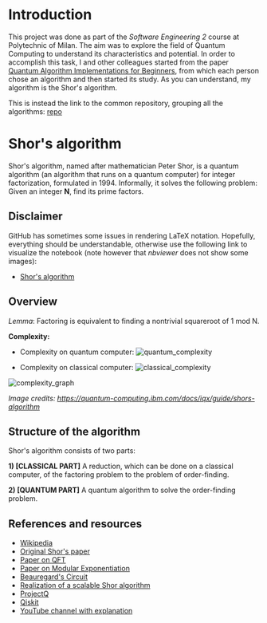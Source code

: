 # Introduction

This project was done as part of the *Software Engineering 2* course at Polytechnic of Milan. The aim was to explore the field of Quantum Computing to understand its characteristics and potential. In order to accomplish this task, I and other colleagues started from the paper [Quantum Algorithm Implementations for Beginners](https://arxiv.org/pdf/1804.03719.pdf), from which each person chose an algorithm and then started its study. As you can understand, my algorithm is the Shor's algorithm.

This is instead the link to the common repository, grouping all the algorithms: [repo](https://github.com/zommiommy/quantum_research)

# Shor's algorithm

Shor's algorithm, named after mathematician Peter Shor, is a quantum algorithm (an algorithm that runs on a quantum computer) for integer factorization, formulated in 1994. Informally, it solves the following problem: Given an integer **N**, find its prime factors.

## Disclaimer

GitHub has sometimes some issues in rendering LaTeX notation. Hopefully, everything should be understandable, otherwise use the following link to visualize the notebook (note however that *nbviewer* does not show some images):
- [Shor's algorithm](https://nbviewer.jupyter.org/github/mett29/Shor-s-Algorithm/blob/master/Shor.ipynb)

## Overview

*Lemma*: Factoring is equivalent to finding a nontrivial squareroot of 1 mod N.

**Complexity:**

- Complexity on quantum computer: 
![quantum_complexity](https://wikimedia.org/api/rest_v1/media/math/render/svg/41344b55ef5e6494bb835b1adde9a4be4403303c)

- Complexity on classical computer:
![classical_complexity](https://wikimedia.org/api/rest_v1/media/math/render/svg/1956460a1cea4f2794fa0487f886e2a64cedc244)

![complexity_graph](https://iqx-docs.quantum-computing.ibm.com/_images/shor-figure1l0qpbqeb138fr.png)

*Image credits: https://quantum-computing.ibm.com/docs/iqx/guide/shors-algorithm*

## Structure of the algorithm

Shor's algorithm consists of two parts:

**1) [CLASSICAL PART]** A reduction, which can be done on a classical computer, of the factoring problem to the problem of order-finding.

**2) [QUANTUM PART]** A quantum algorithm to solve the order-finding problem.

## References and resources

- [Wikipedia](https://en.wikipedia.org/wiki/Shor%27s_algorithm)
- [Original Shor's paper](https://arxiv.org/pdf/quant-ph/9508027.pdf)
- [Paper on QFT](https://courses.edx.org/c4x/BerkeleyX/CS191x/asset/chap5.pdf)
- [Paper on Modular Exponentiation](https://arxiv.org/pdf/quant-ph/0408006.pdf)
- [Beauregard's Circuit](https://arxiv.org/pdf/quant-ph/0205095.pdf)
- [Realization of a scalable Shor algorithm](http://science.sciencemag.org/content/351/6277/1068)
- [ProjectQ](https://projectq.readthedocs.io/en/latest/index.html)
- [Qiskit](https://qiskit.org/)
- [YouTube channel with explanation](https://www.youtube.com/channel/UCq9B8tT3oXl8BSyaoBPQXQw/videos?&ab_channel=PedroHenrique)
